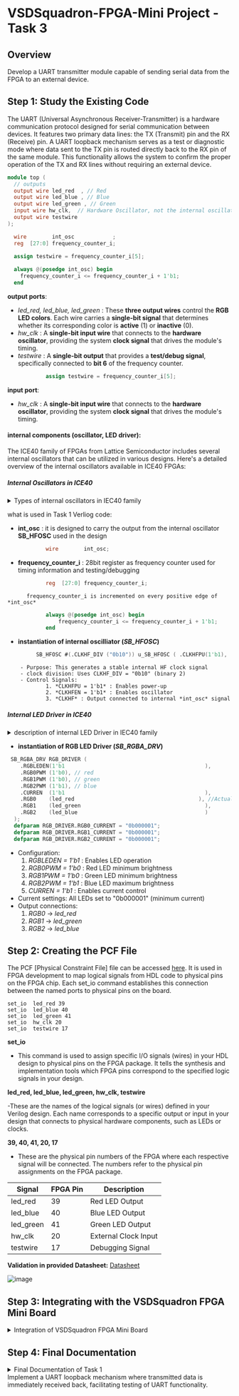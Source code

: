 
# VSDSquadron-FPGA-Mini Project - Task 3

## Overview
Develop a UART transmitter module capable of sending serial data from the FPGA to an external device.

## Step 1: Study the Existing Code
The UART (Universal Asynchronous Receiver-Transmitter) is a hardware communication protocol designed for serial communication between devices. It features two primary data lines: the TX (Transmit) pin and the RX (Receive) pin. A UART loopback mechanism serves as a test or diagnostic mode where data sent to the TX pin is routed directly back to the RX pin of the same module. This functionality allows the system to confirm the proper operation of the TX and RX lines without requiring an external device. 

```verilog
module top (
  // outputs
  output wire led_red  , // Red
  output wire led_blue , // Blue
  output wire led_green , // Green
  input wire hw_clk,  // Hardware Oscillator, not the internal oscillator
  output wire testwire
);

  wire        int_osc            ;
  reg  [27:0] frequency_counter_i;

  assign testwire = frequency_counter_i[5];
 
  always @(posedge int_osc) begin
    frequency_counter_i <= frequency_counter_i + 1'b1;
  end
```

**output ports**:
- *led_red, led_blue, led_green* : These **three output wires** control the **RGB LED colors**. 
      Each wire carries a **single-bit signal** that determines whether its corresponding color is **active** (1) or **inactive** (0).
- *hw_clk* : A **single-bit input wire** that connects to the **hardware oscillator**, 
      providing the system **clock signal** that drives the module's timing.
- *testwire* : A **single-bit output** that provides a **test/debug signal**, specifically connected to **bit 6** of the frequency counter.    
```verilog
            assign testwire = frequency_counter_i[5];
```
**input port**:
- *hw_clk* : A **single-bit input wire** that connects to the **hardware oscillator**, 
      providing the system **clock signal** that drives the module's timing.
  
#### **internal components (oscillator, LED driver)**:
The ICE40 family of FPGAs from Lattice Semiconductor includes several internal oscillators that can be utilized in various designs. Here's a detailed overview of the internal oscillators available in ICE40 FPGAs:

##### Internal Oscillators in ICE40
<details>
    <summary> Types of internal oscillators in IEC40 family</summary>

1. **High-Frequency Oscillator (HFOSC)**:
   - **Module Name**: `SB_HFOSC`
   - **Purpose**: Generates a high-frequency clock signal that can be used in your designs.
   - **Features**:
     - The frequency can be configured by the `CLKHF_DIV` parameter during instantiation.
     - Supports features such as enabling via `CLKHFPU` (power-up) and `CLKHFEN` (enable output).
   - **Use Case**: Suitable for applications that require a high-speed clock, bringing high-frequency timing for digital circuits.

2. **Low-Frequency Oscillator (LFOSC)**:
   - **Module Name**: `SB_LFOSC` (may also be referenced as a generic oscillator without a specific naming convention depending on the toolset).
   - **Purpose**: Provides a low-frequency clock source.
   - **Features**:
     - Generally operates in the range of hundreds of kHz to a few MHz.
     - Often used for low-power applications and scenarios where precise timing is less critical.
   - **Use Case**: Ideal for low-power designs where minimal clock speed is sufficient for operation (e.g., wakeup timers, low-speed peripherals).

3. **Key Parameters for `SB_HFOSC`**
   The `SB_HFOSC` module typically includes the following key parameters:
    - **`CLKHF_DIV`**: Controls the division ratio for the output clock frequency. For instance:
    - `"0b00"`: Output clock divided by 1 (no division).
    - `"0b01"`: Output clock divided by 2.
    - `"0b10"`: Output clock divided by 4, etc.

4. **Ports**:
    - **`CLKHFPU`**: Power-up signal to enable the oscillator.
    - **`CLKHFEN`**: Enable signal to turn on the oscillator output.
    - **`CLKHF`**: The output clock signal.

5. Documentation Reference
  To explore details about these internal oscillators, refer to the official Lattice Semiconductor documentation:
    - **ICE40 Family Data Sheet**: Contains detailed descriptions of the internal oscillator features and their parameters.
    - **ICE40 FPGA User Guides**: Provides application examples and implementation techniques.
</details>

what is used in Task 1 Verliog code:

- **int_osc** : it is designed to carry the output from the internal oscillator **SB_HFOSC** used in the design
```verilog
            wire        int_osc;
```
- **frequency_counter_i** : 28bit register as frequency counter used for timing information and testing/debugging
```verilog
            reg  [27:0] frequency_counter_i;
```
          frequency_counter_i is incremented on every positive edge of *int_osc*
```verilog
            always @(posedge int_osc) begin
                frequency_counter_i <= frequency_counter_i + 1'b1;
            end
```
- **instantiation of internal oscilliator (*SB_HFOSC*)**
```verilog
         SB_HFOSC #(.CLKHF_DIV ("0b10")) u_SB_HFOSC ( .CLKHFPU(1'b1), .CLKHFEN(1'b1), .CLKHF(int_osc));
```
        - Purpose: This generates a stable internal HF clock signal
        - clock division: Uses CLKHF_DIV = "0b10" (binary 2)
        - Control Signals:
                1. *CLKHFPU = 1'b1* : Enables power-up
                2. *CLKHFEN = 1'b1* : Enables oscillator
                3. *CLKHF* : Output connected to internal *int_osc* signal

##### Internal LED Driver in ICE40
<details>
<summary> description of internal LED Driver in IEC40 family</summary>
In the ICE40 FPGA family from Lattice Semiconductor, there is an internal RGB LED driver that can be used to control RGB LEDs directly from the FPGA fabric. This allows you to easily interface with RGB LEDs without requiring external components. Here are some details about the internal LED driver:

###### Internal RGB LED Driver
Module Name: SB_RGBA_DRV

This module is used to drive RGB LEDs, which generally support Red, Green, and Blue color channels.
Key Features:

The driver allows for the control of multiple LED components simultaneously, facilitating RGB color mixing.
It supports pulse-width modulation (PWM) to control the brightness of each channel by varying the duty cycle.
Inputs and Outputs:

###### Inputs:
RGBLEDEN: Enables the LED driver. Setting this to high allows the RGB LEDs to be driven.
RGB0PWM, RGB1PWM, RGB2PWM: These signals control the brightness levels of the Red, Green, and Blue components, respectively. They are usually set to represent PWM values.
CURREN: This signal is used to enable the current drivers for the respective RGB channels.
####### Outputs:
RGB0, RGB1, RGB2: These are the output signals connected to the actual RGB LED cathodes (or anodes, depending on the LED configuration).
###### Configuration
Brightness Control: The PWM signals typically would be generated by counters or other logic in your design to control how bright each color is displayed on the RGB LED.
Current Settings: The RGB driver allows you to set the driving current for each channel using defparam statements to match the LED specifications for optimal brightness.
###### Documentation Reference
To get more in-depth information regarding the RGB LED driver:

ICE40 Family Data Sheet: Look for details about the RGB driver and its functionality.
ICE40 UltraPlus FPGA User Guide: It includes examples and additional details about using the internal LED driver.
###### Summary
The ICE40 FPGA family includes an internal RGB LED driver (SB_RGBA_DRV) that simplifies controlling RGB LEDs directly from the FPGA, allowing for flexible control over color and brightness. This is particularly useful for user interfaces and visual signaling in various applications. 
</details>

- **instantiation of RGB LED Driver (*SB_RGBA_DRV*)**
```verilog
 SB_RGBA_DRV RGB_DRIVER (
    .RGBLEDEN(1'b1                                            ),
    .RGB0PWM (1'b0), // red
    .RGB1PWM (1'b0), // green
    .RGB2PWM (1'b1), // blue
    .CURREN  (1'b1                                            ),
    .RGB0    (led_red                                       ), //Actual Hardware connection
    .RGB1    (led_green                                       ),
    .RGB2    (led_blue                                        )
  );
  defparam RGB_DRIVER.RGB0_CURRENT = "0b000001";
  defparam RGB_DRIVER.RGB1_CURRENT = "0b000001";
  defparam RGB_DRIVER.RGB2_CURRENT = "0b000001";
```

- Configuration:
    1. *RGBLEDEN = 1'b1* : Enables LED operation
    2. *RGB0PWM = 1'b0* : Red LED minimum brightness
    3. *RGB1PWM = 1'b0* : Green LED minimum brightness
    4. *RGB2PWM = 1'b1* : Blue LED maximum brightness
    5. *CURREN = 1'b1* : Enables current control
- Current settings: All LEDs set to "0b000001" (minimum current)
- Output connections:
    1. *RGB0* → *led_red*
    2. *RGB1* → *led_green*
    3. *RGB2* → *led_blue*
  
## Step 2: Creating the PCF File

The PCF [Physical Constraint File] file can be accessed [here](https://github.com/mimo3000n/VSDSquadron-FPGA-Mini/blob/a8364ed4a33e27c54fb73841acb0c101f5b01b22/Task%201/VSDSquadronFM.pcf). It is used in FPGA development to map logical signals from HDL code to physical pins on the FPGA chip. Each set_io command establishes this connection between the named ports to physical pins on the board.
```pcf
set_io  led_red	39
set_io  led_blue 40
set_io  led_green 41
set_io  hw_clk 20
set_io  testwire 17
````

**set_io**

- This command is used to assign specific I/O signals (wires) in your HDL design to physical pins on the FPGA package. It tells the synthesis and implementation tools which FPGA pins correspond to the specified logic signals in your design.

**led_red, led_blue, led_green, hw_clk, testwire**

-These are the names of the logical signals (or wires) defined in your Verilog design. Each name corresponds to a specific output or input in your design that connects to physical hardware components, such as LEDs or clocks.


**39, 40, 41, 20, 17**
- These are the physical pin numbers of the FPGA where each respective signal will be connected. The numbers refer to the physical pin assignments on the FPGA package.

| Signal    | FPGA Pin | Description          |
|-----------|---------|----------------------|
| led_red   | 39      | Red LED Output       |
| led_blue  | 40      | Blue LED Output      |
| led_green | 41      | Green LED Output     |
| hw_clk    | 20      | External Clock Input |
| testwire  | 17      | Debugging Signal     |

**Validation in provided Datasheet:** [Datasheet](https://github.com/mimo3000n/VSDSquadron-FPGA-Mini/blob/829abdf43e5d6107ee70a793af6b33382ff3fe6f/Task%201/VSDSquadronFMDatasheet.pdf)

![image](https://github.com/user-attachments/assets/500904cf-1382-41f5-8f65-6af7b3918028)


## Step 3: Integrating with the VSDSquadron FPGA Mini Board
<details>
<summary>Integration of VSDSquadron FPGA Mini Board</summary>
</details>

## Step 4: Final Documentation
<details>
<summary>Final Documentation of Task 1</summary>
    
### Summary of the Verilog code functionality
This [Verilog module](https://github.com/mimo3000n/VSDSquadron-FPGA-Mini/blob/647558cc2cb85a29e7f49e0d7019a559c4cdb210/Task%201/top.v) controls an RGB LED with an internal high-frequency oscillator (SB_HFOSC) and a 28-bit frequency counter. The counter's bit 6 is routed to a testwire for monitoring. The RGB LED driver (SB_RGBA_DRV) provides current-controlled PWM outputs with a fixed configuration: blue at maximum brightness, red and green at minimum. It ensures stable LED operation with minimal external dependencies, making it ideal for embedded systems education.

### Challenges Faced and Solutions Implemented

- Found it hard to understand the Verilog code originally - using google & ChatGPT i were able to understand things better but i have to investigate sill into Verilog.

## License
This project is open-source under the MIT License.

## Contact
Email: mimo3000ngmail.com
</details>Implement a UART loopback mechanism where transmitted data is immediately received back, facilitating testing of UART functionality.
